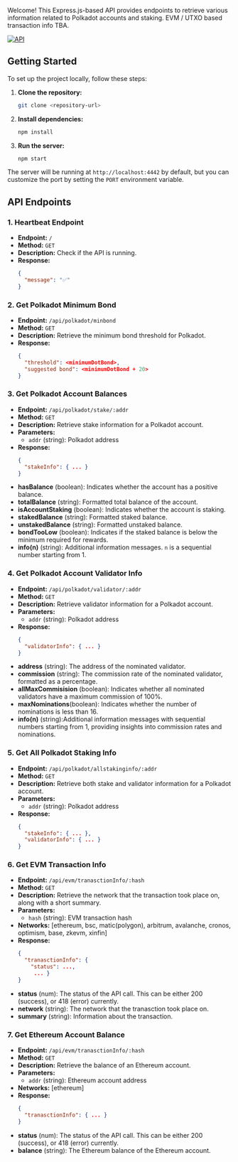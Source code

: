 Welcome! This Express.js-based API provides endpoints to retrieve various information related to Polkadot accounts and staking. 
EVM / UTXO based transaction info TBA.

[![API](https://img.shields.io/badge/Visit%20the%20API-blue)](https://api-test-dot.vercel.app/)

## Getting Started

To set up the project locally, follow these steps:

1. **Clone the repository:**
    ```bash
    git clone <repository-url>
    ```

2. **Install dependencies:**
    ```bash
    npm install
    ```

3. **Run the server:**
    ```bash
    npm start
    ```

The server will be running at `http://localhost:4442` by default, but you can customize the port by setting the `PORT` environment variable.

## API Endpoints

### 1. Heartbeat Endpoint

- **Endpoint:** `/`
- **Method:** `GET`
- **Description:** Check if the API is running.
- **Response:**
    ```json
    {
      "message": "✅"
    }
    ```

### 2. Get Polkadot Minimum Bond

- **Endpoint:** `/api/polkadot/minbond`
- **Method:** `GET`
- **Description:** Retrieve the minimum bond threshold for Polkadot.
- **Response:**
    ```json
    {
      "threshold": <minimumDotBond>,
      "suggested bond": <minimumDotBond + 20>
    }
    ```

### 3. Get Polkadot Account Balances

- **Endpoint:** `/api/polkadot/stake/:addr`
- **Method:** `GET`
- **Description:** Retrieve stake information for a Polkadot account.
- **Parameters:**
  - `addr` (string): Polkadot address
- **Response:**
    ```json
    {
      "stakeInfo": { ... }
    }
    ```
- **hasBalance** (boolean): Indicates whether the account has a positive balance.
- **totalBalance** (string): Formatted total balance of the account.
- **isAccountStaking** (boolean): Indicates whether the account is staking.
- **stakedBalance** (string): Formatted staked balance.
- **unstakedBalance** (string): Formatted unstaked balance.
- **bondTooLow** (boolean): Indicates if the staked balance is below the minimum required for rewards.
- **info(n)** (string): Additional information messages. `n` is a sequential number starting from 1.

### 4. Get Polkadot Account Validator Info

- **Endpoint:** `/api/polkadot/validator/:addr`
- **Method:** `GET`
- **Description:** Retrieve validator information for a Polkadot account.
- **Parameters:**
  - `addr` (string): Polkadot address
- **Response:**
    ```json
    {
      "validatorInfo": { ... }
    }
    ```
- **address** (string): The address of the nominated validator.
- **commission** (string): The commission rate of the nominated validator, formatted as a percentage.
- **allMaxCommisision** (boolean): Indicates whether all nominated validators have a maximum commission of 100%.
- **maxNominations**(boolean): Indicates whether the number of nominations is less than 16.
- **info(n)** (string):Additional information messages with sequential numbers starting from 1, providing insights into commission rates and nominations.

### 5. Get All Polkadot Staking Info

- **Endpoint:** `/api/polkadot/allstakinginfo/:addr`
- **Method:** `GET`
- **Description:** Retrieve both stake and validator information for a Polkadot account.
- **Parameters:**
  - `addr` (string): Polkadot address
- **Response:**
    ```json
    {
      "stakeInfo": { ... },
      "validatorInfo": { ... }
    }
    ```

### 6. Get EVM Transaction Info

- **Endpoint:** `/api/evm/tranasctionInfo/:hash`
- **Method:** `GET`
- **Description:** Retrieve the network that the transaction took place on, along with a short summary.
- **Parameters:**
  - `hash` (string): EVM transaction hash
- **Networks:** [ethereum, bsc, matic(polygon), arbitrum, avalanche, cronos, optimism, base, zkevm, xinfin]
- **Response:**
    ```json
    {
      "tranasctionInfo": {
        "status": ...,
         ... }
    }
    ```
- **status** (num): The status of the API call. This can be either 200 (success), or 418 (error) currently.
- **network** (string): The network that the tranasction took place on.
- **summary** (string): Information about the transaction.

### 7. Get Ethereum Account Balance
- **Endpoint:** `/api/evm/tranasctionInfo/:hash`
- **Method:** `GET`
- **Description:** Retrieve the balance of an Ethereum account.
- **Parameters:**
  - `addr` (string): Ethereum account address
- **Networks:** [ethereum]
- **Response:**
    ```json
    {
      "tranasctionInfo": { ... }
    }
    ```
- **status** (num): The status of the API call. This can be either 200 (success), or 418 (error) currently.
- **balance** (string): The Ethereum balance of the Ethereum account.
